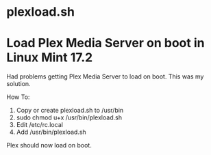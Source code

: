 # plexload.sh
# Load Plex Media Server on boot in Linux Mint 17.2

Had problems getting Plex Media Server to load on boot. This was my solution.

How To:

1. Copy or create plexload.sh to /usr/bin
2. sudo chmod u+x /usr/bin/plexload.sh
2. Edit /etc/rc.local 
3. Add /usr/bin/plexload.sh

Plex should now load on boot.
